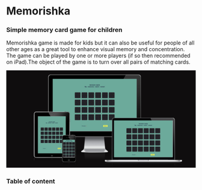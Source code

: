 # Memorishka
### Simple memory card game for children

Memorishka game is made for kids but it can also be useful for people of all other ages as a great tool to enhance visual memory and concentration. The game can be played by one or more players (if so then recommended on iPad).The object of the game is to turn over all pairs of matching cards.

![Memorishka responsive](docs/screenshots/responsive.jpeg)

### Table of content

